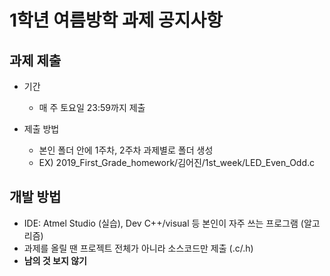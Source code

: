 # 1학년 여름방학 과제 공지사항

## 과제 제출

* 기간
  * 매 주 토요일 23:59까지 제출

* 제출 방법
  * 본인 폴더 안에 1주차, 2주차 과제별로 폴더 생성
  * EX) 2019_First_Grade_homework/김어진/1st_week/LED_Even_Odd.c

## 개발 방법

* IDE: Atmel Studio (실습), Dev C++/visual 등 본인이 자주 쓰는 프로그램 (알고리즘)
* 과제를 올릴 땐 프로젝트 전체가 아니라 소스코드만 제출 (.c/.h)
* **남의 것 보지 않기**